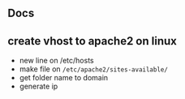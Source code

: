 ## Docs


## create vhost to apache2 on linux
* new line on /etc/hosts
* make file on ``` /etc/apache2/sites-available/ ```
* get folder name to domain
* generate ip

